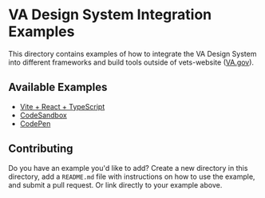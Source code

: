 # VA Design System Integration Examples

This directory contains examples of how to integrate the VA Design System into different frameworks and build tools outside of vets-website ([VA.gov](https://VA.gov)).

## Available Examples

- [Vite + React + TypeScript](./vite-react-typescript)
- [CodeSandbox](https://codesandbox.io/p/sandbox/suspicious-stonebraker-vzfzhw)
- [CodePen](https://codepen.io/jamigibbs-the-sans/pen/jEEdOmY)

## Contributing

Do you have an example you'd like to add? Create a new directory in this directory, add a `README.md` file with instructions on how to use the example, and submit a pull request. Or link directly to your example above.
